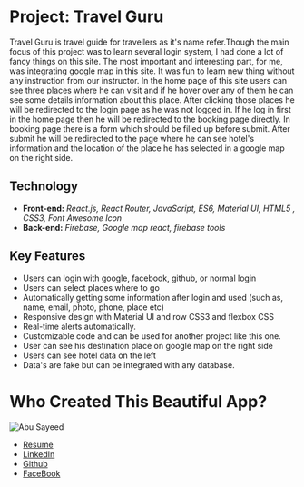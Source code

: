 # Project: Travel Guru

Travel Guru is travel guide for travellers as it's name refer.Though the main focus of this project was to learn several login system, I had done a lot of fancy things on this site. The most important and interesting part, for me, was integrating google map in this site. It was fun to learn new thing without any instruction from our instructor. In the home page of this site users can see three places where he can visit and if he hover over any of them he can see some details information about this place. After clicking those places he will be redirected to the login page as he was not logged in. If he log in first in the home page then he will be redirected to the booking page directly. In booking page there is a form which should be filled up before submit. After submit he will be redirected to the page where he can see hotel's information and the location of the place he has selected in a google map on the right side.

## Technology

- **Front-end:** *React.js, React Router, JavaScript, ES6, Material UI, HTML5 , CSS3, Font Awesome Icon*
- **Back-end:** *Firebase, Google map react, firebase tools*

## Key Features

- Users can login with google, facebook, 
github, or normal login
- Users can select places where to go
- Automatically getting some information 
after login and used (such as, name, email, 
photo, phone, place etc)
- Responsive design with Material UI and 
row CSS3 and flexbox CSS
- Real-time alerts automatically.
- Customizable code and can be used for 
another project like this one.
- User can see his destination place 
on google map on the right side
- Users can see hotel data on the left
- Data's are fake but can be integrated 
with any database.

# Who Created This Beautiful App?
![Abu Sayeed](https://scontent.fdac27-1.fna.fbcdn.net/v/t1.0-9/116144102_294786958613864_720728469351671984_n.jpg?_nc_cat=100&ccb=2&_nc_sid=174925&_nc_ohc=0rHAlPe7pOgAX-H9_Oj&_nc_ht=scontent.fdac27-1.fna&oh=76c303254fb36cf1f9b07562904b0ff7&oe=5FC28D00)
- [Resume](https://drive.google.com/file/d/1n_WyOpWTddo8uBbx_PLidPB8ZviP1vBQ/view)
- [LinkedIn](https://www.linkedin.com/in/abusayeed95/)
- [Github](https://github.com/ahmedmusa995/)
- [FaceBook](https://www.facebook.com/sayeed.sayem.95/)
